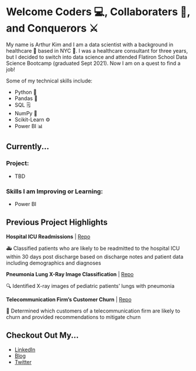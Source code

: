 # Welcome Coders 💻, Collaboraters 🤝, and Conquerors ⚔️

My name is Arthur Kim and I am a data scientist with a background in healthcare 🏥 based in NYC 🗽. I was a healthcare consultant for three years, but I decided to switch into data science and attended Flatiron School Data Science Bootcamp (graduated Sept 2021). Now I am on a quest to find a job!

Some of my technical skills include:
* Python 🐍
* Pandas 🐼
* SQL 🗒️
* NumPy 💯
* Scikit-Learn ⚙️
* Power BI 📊

## Currently... 
### Project:
* TBD

### Skills I am Improving or Learning:
* Power BI

## Previous Project Highlights
__Hospital ICU Readmissions__ | [Repo](https://github.com/arthursjkim/hospital_readmissions_nlp)

🚑 Classified patients who are likely to be readmitted to the hospital ICU within 30 days post discharge based on discharge notes and patient data including demographics and diagnoses

__Pneumonia Lung X-Ray Image Classification__ | [Repo](https://github.com/arthursjkim/pneumonia_x-ray_classification)

🔍 Identified X-ray images of pediatric patients’ lungs with pneumonia

__Telecommunication Firm’s Customer Churn__ | [Repo](https://github.com/arthursjkim/SyriaTel_Customer_Churn)

📱 Determined which customers of a telecommunication firm are likely to churn and provided recommendations to mitigate churn

## Checkout Out My... 
* [LinkedIn](https://www.linkedin.com/in/arthursjkim/)
* [Blog](arthursjkim.medium.com)
* [Twitter](https://twitter.com/ArthurSJKim)
